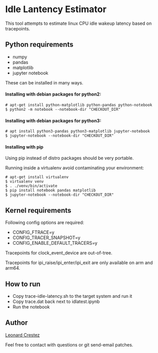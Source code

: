 # Idle Lantency Estimator

This tool attempts to estimate linux CPU idle wakeup latency based on
tracepoints.

## Python requirements

* numpy
* pandas
* matplotlib
* jupyter notebook

These can be installed in many ways.

#### Installing with debian packages for python2:

```
# apt-get install python-matplotlib python-pandas python-notebook
$ python2 -m notebook --notebook-dir "CHECKOUT_DIR"
```

#### Installing with debian packages for python3:

```
# apt install python3-pandas python3-matplotlib jupyter-notebook
$ jupyter-notebook --notebook-dir "CHECKOUT_DIR"
```

#### Installing with pip

Using pip instead of distro packages should be very portable.

Running inside a virtualenv avoid contaminating your environment:
```
# apt-get install virtualenv
$ virtualenv venv
$ . ./venv/bin/activate
$ pip install notebook pandas matplotlib
$ jupyter-notebook --notebook-dir "CHECKOUT_DIR"
```

## Kernel requirements

Following config options are required:

* CONFIG_FTRACE=y
* CONFIG_TRACER_SNAPSHOT=y
* CONFIG_ENABLE_DEFAULT_TRACERS=y

Tracepoints for clock_event_device are out-of-tree.

Tracepoints for ipi_raise/ipi_enter/ipi_exit are only available on arm and
arm64.

## How to run

* Copy trace-idle-latency.sh to the target system and run it
* Copy trace.dat back next to idlatest.ipynb
* Run the notebook

## Author

[Leonard Crestez](mailto:leonard.crestez@nxp.com)

Feel free to contact with questions or git send-email patches.
